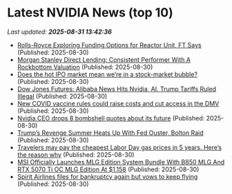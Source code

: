 # Latest NVIDIA News (top 10)
_Last updated: **2025-08-31 13:42:36**_

- [Rolls-Royce Exploring Funding Options for Reactor Unit, FT Says](https://biztoc.com/x/36634b8b64ad3063) (Published: 2025-08-30)
- [Morgan Stanley Direct Lending: Consistent Performer With A Rockbottom Valuation](https://biztoc.com/x/e50a9d1f9bca7965) (Published: 2025-08-30)
- [Does the hot IPO market mean we’re in a stock-market bubble?](https://biztoc.com/x/df9a4c35b2886c39) (Published: 2025-08-30)
- [Dow Jones Futures: Alibaba News Hits Nvidia, AI. Trump Tariffs Ruled Illegal](https://biztoc.com/x/1975daf61206c36e) (Published: 2025-08-30)
- [New COVID vaccine rules could raise costs and cut access in the DMV](https://biztoc.com/x/a37495e647d0d34d) (Published: 2025-08-30)
- [Nvidia CEO drops 8 bombshell quotes about its future](https://biztoc.com/x/794ac7ac2c3cb0f1) (Published: 2025-08-30)
- [Trump’s Revenge Summer Heats Up With Fed Ouster, Bolton Raid](https://biztoc.com/x/419bda1d40d85fde) (Published: 2025-08-30)
- [Travelers may pay the cheapest Labor Day gas prices in 5 years. Here’s the reason why](https://biztoc.com/x/752bb5d94b9dea3b) (Published: 2025-08-30)
- [MSI Officially Launches MLG Edition System Bundle With B850 MLG And RTX 5070 Ti OC MLG Edition At $1,158](https://wccftech.com/msi-officially-launches-mlg-edition-system-bundle-with-b850-mlg-and-rtx-5070-ti-oc-mlg-edition-at-1158/) (Published: 2025-08-30)
- [Spirit Airlines files for bankruptcy again but vows to keep flying](https://biztoc.com/x/1caac9d0a765eb76) (Published: 2025-08-30)
